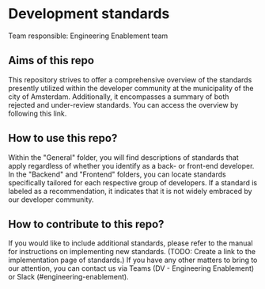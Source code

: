 # Development standards

Team responsible: Engineering Enablement team

## Aims of this repo

This repository strives to offer a comprehensive overview of the standards presently utilized within the developer community at the municipality of the city of Amsterdam. Additionally, it encompasses a summary of both rejected and under-review standards. You can access the overview by following this link.

## How to use this repo?

Within the "General" folder, you will find descriptions of standards that apply regardless of whether you identify as a back- or front-end developer. In the "Backend" and "Frontend" folders, you can locate standards specifically tailored for each respective group of developers.
If a standard is labeled as a recommendation, it indicates that it is not widely embraced by our developer community.

## How to contribute to this repo?

If you would like to include additional standards, please refer to the manual for instructions on implementing new standards. (TODO: Create a link to the implementation page of standards.) If you have any other matters to bring to our attention, you can contact us via Teams (DV - Engineering Enablement) or Slack (#engineering-enablement).
